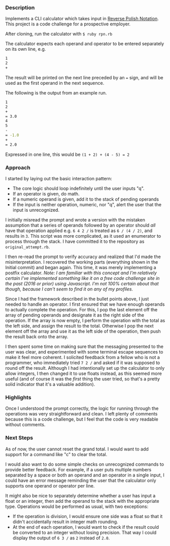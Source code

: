 ### Description
Implements a CLI calculator which takes input in [Reverse Polish Notation](http://mathworld.wolfram.com/ReversePolishNotation.html). This project is a code challenge for a prospective employer.

After cloning, run the calculator with
`$ ruby rpn.rb`

The calculator expects each operand and operator to be entered separately on its own line, e.g.
```sh
1
2
+
```
The result will be printed on the next line preceded by an `=` sign, and will be used as the first operand in the next sequence.

The following is the output from an example run.
```sh
1
2
+
= 3.0
4
5
-
= -1.0
+
= 2.0
```
Expressed in one line, this would be `(1 + 2) + (4 - 5) = 2`

### Approach
I started by laying out the basic interaction pattern:
- The core logic should loop indefinitely until the user inputs "q".
- If an operator is given, do math.
- If a numeric operand is given, add it to the stack of pending operands
- If the input is neither operation, numeric, nor "q", alert the user that the input is unrecognized.

I initially misread the prompt and wrote a version with the mistaken assumption that a series of operands followed by an operator should _all_ have that operation applied e.g. `6 4 2 /` is treated as `6 / (4 / 2)`, and results in `3`. This script was more complicated, as it used an enumerator to process through the stack. I have committed it to the repository as `original_attempt.rb`.

I then re-read the prompt to verify accuracy and realized that I'd made the misinterpretation. I recovered the working parts (everything shown in the Initial commit) and began again. This time, it was merely implementing a postfix calculator. _Note: I am familiar with this concept and I'm relatively certain I've implemented something like it on a free code challenge site in the past (2016 or prior) using Javascript. I'm not 100% certain about that though, because I can't seem to find it on any of my profiles._

Since I had the framework described in the bullet points above, I just needed to handle an operator. I first ensured that we have enough operands to actually complete the operation. For this, I pop the last element off the array of pending operands and designate it as the right side of the operation. If the array is now empty, I perform the operation with the total as the left side, and assign the result to the total. Otherwise I pop the next element off the array and use it as the left side of the operation, then push the result back onto the array.

I then spent some time on making sure that the messaging presented to the user was clear, and experimented with some terminal escape sequences to make it feel more coherent. I solicited feedback from a fellow who is not a programmer, who immediately tried `7 2 /` and asked if it was supposed to round off the result. Although I had intentionally set up the calculator to only allow integers, I then changed it to use floats instead, as this seemed more useful (and of course it was the _first_ thing the user tried, so that's a pretty solid indicator that it's a valuable addition).

### Highlights
Once I understood the prompt correctly, the logic for running through the operations was very straightforward and clean. I left plenty of comments because this is a code challenge, but I feel that the code is very readable without comments.

### Next Steps
As of now, the user cannot reset the grand total. I would want to add support for a command like "c" to clear the total.

I would also want to do some simple checks on unrecognized commands to provide better feedback. For example, if a user puts multiple numbers separated by a space or both an operand and an operator in a single input, I could have an error message reminding the user that the calculator only supports one operand or operator per line.

It might also be nice to separately determine whether a user has input a float or an integer, then add the operand to the stack with the appropriate type. Operations would be performed as usual, with two exceptions:
- If the operation is division, I would ensure one side was a float so that it didn't accidentally result in integer math rounding.
- At the end of each operation, I would want to check if the result could be converted to an integer without losing precision. That way I could display the output of `6 3 /` as `2` instead of `2.0`.
